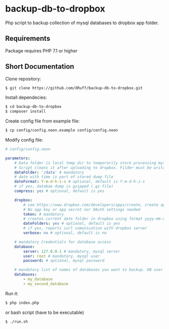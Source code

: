 # backup-db-to-dropbox
Php script to backup collection of mysql databases to dropbox app folder.

Requirements
------------

Package requires PHP 7.1 or higher


Short Documentation
------------

Clone repository:

```sh
$ git clone https://github.com/XRuff/backup-db-to-dropbox.git
```

Install dependecies:

```sh
$ cd backup-db-to-dropbox
$ composer install
```

Create config file from example file:

```sh
$ cp config/config.neon.example config/config.neon
```

Modify config file:

```yaml
# config/config.neon

parameters:
    # Data folder is local temp dir to temporarily store processing mysql dump
    # Script cleans it after uploading to dropbox. Filder must be writable.
    dataFolder: '/data' # mandatory
    # date with time is part of stored dump file
    dateFormat: Y-m-d-h-i-s # optional, default is Y-m-d-h-i-s
    # if yes, databae dump is gzipped (.gz file)
    compress: yes # optional, default is yes

    dropbox:
        # see https://www.dropbox.com/developers/apps/create, create app and then accessTonen.
        # No app key or app secret nor OAuth settings needed
        token: # mandatory
        # creates current date folder in dropbox using format yyyy-mm-dd
        dateFolders: yes # optional, default is yes
        # if yes, reports curl comunication with dropbox server
        verbose: no # optional, default is no

    # mandatory Credentials for database access
    database:
        server: 127.0.0.1 # mandatory, mysql server
        user: root # mandatory, mysql user
        password: # optional, mysql password

    # mandatory list of names of databases you want to backup. DB user must have access to them.
    databases:
        - my_database
        - my_second_database
```

Run it:

```sh
$ php index.php
```

or bash script (have to be executable)

```sh
$ ./run.sh
```